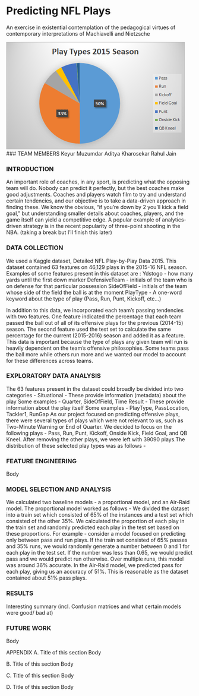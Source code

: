 # Predicting NFL Plays
An exercise in existential contemplation of the pedagogical virtues of contemporary interpretations of Machiavelli and Nietzsche

<img src="PlayTypes.png">
### TEAM MEMBERS
Keyur Muzumdar
Aditya Kharosekar
Rahul Jain

### INTRODUCTION
An important role of coaches, in any sport, is predicting what the opposing team will do. Nobody can predict it perfectly, but the best coaches make good adjustments. Coaches and players watch film to try and understand certain tendencies, and our objective is to take a data-driven approach in finding these. We know the obvious, “if you’re down by 2 you’ll kick a field goal,” but understanding smaller details about coaches, players, and the game itself can yield a competitive edge. A popular example of analytics-driven strategy is in the recent popularity of three-point shooting in the NBA. (taking a break but I’ll  finish this later) 
### DATA COLLECTION
We used a Kaggle dataset, Detailed NFL Play-by-Play Data 2015. This dataset contained 63 features on 46,129 plays in the 2015-16 NFL season. Examples of some features present in this dataset are : 
Ydstogo - how many yards until the first down marker
DefensiveTeam - initials of the team who is on defense for that particular possession
SideOfField - initials of the team whose side of the field the ball is at the moment
PlayType - A one-word keyword about the type of play (Pass, Run, Punt, Kickoff, etc…)

In addition to this data, we incorporated each team’s passing tendencies with two features. One feature indicated the percentage that each team passed the ball out of all of its offensive plays for the previous (2014-15) season. The second feature used the test set to calculate the same percentage for the current (2015-2016) season and added it as a feature. This data is important because the type of plays any given team will run is heavily dependent on the team’s offensive philosophies. Some teams pass the ball more while others run more and we wanted our model to account for these differences across teams.

### EXPLORATORY DATA ANALYSIS
The 63 features present in the dataset could broadly be divided into two categories - 
Situational - These provide information (metadata) about the play
Some examples - Quarter, SideOfField, Time
Result - These provide information about the play itself
Some examples - PlayType, PassLocation, Tackler1, RunGap
As our project focused on predicting offensive plays, there were several types of plays which were not relevant to us, such as Two-Minute Warning or End of Quarter. We decided to focus on the following plays - Pass, Run, Punt, Kickoff, Onside Kick, Field Goal, and QB Kneel. After removing the other plays, we were left with 39090 plays.The distribution of these selected play types was as follows - 

### FEATURE ENGINEERING
Body

### MODEL SELECTION AND ANALYSIS
We calculated two baseline models - a proportional model, and an Air-Raid model. The proportional model worked as follows - We divided the dataset into a train set which consisted of 65% of the instances and a test set which consisted of the other 35%. We calculated the proportion of each play in the train set and randomly predicted each play in the test set based on these proportions. For example - consider a model focused on predicting only between pass and run plays. If the train set consisted of 65% passes and 35% runs, we would randomly generate a number between 0 and 1 for each play in the test set. If the number was less than 0.65, we would predict pass and we would predict run otherwise. Over multiple runs, this model was around 36% accurate.
In the Air-Raid model, we predicted pass for each play, giving us an accuracy of 51%. This is reasonable as the dataset contained about 51% pass plays.


### RESULTS 
Interesting summary (incl. Confusion matrices and what certain models were good/ bad at) 

### FUTURE WORK
Body

APPENDIX
A. Title of this section
Body 

B. Title of this section
Body

C. Title of this section
Body 

D. Title of this section
Body







